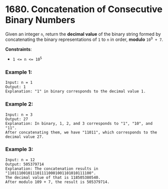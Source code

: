 # 1680. Concatenation of Consecutive Binary Numbers

Given an integer `n`, return the **decimal value** of the binary string formed by concatenating the binary representations of `1` to `n` in order, **modulo** <code>10<sup>9</sup> + 7</code>.

**Constraints**:
- <code>1 <= n <= 10<sup>5</sup></code>

### Example 1:
```
Input: n = 1
Output: 1
Explanation: "1" in binary corresponds to the decimal value 1. 
```

### Example 2:
```
Input: n = 3
Output: 27
Explanation: In binary, 1, 2, and 3 corresponds to "1", "10", and "11".
After concatenating them, we have "11011", which corresponds to the decimal value 27.
```

### Example 3:
```
Input: n = 12
Output: 505379714
Explanation: The concatenation results in "1101110010111011110001001101010111100".
The decimal value of that is 118505380540.
After modulo 109 + 7, the result is 505379714.
```
